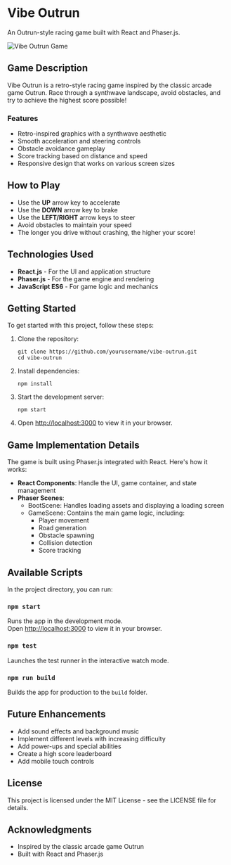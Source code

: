 # Vibe Outrun

An Outrun-style racing game built with React and Phaser.js.

![Vibe Outrun Game](game-screenshot.png)

## Game Description

Vibe Outrun is a retro-style racing game inspired by the classic arcade game Outrun. Race through a synthwave landscape, avoid obstacles, and try to achieve the highest score possible!

### Features

- Retro-inspired graphics with a synthwave aesthetic
- Smooth acceleration and steering controls
- Obstacle avoidance gameplay
- Score tracking based on distance and speed
- Responsive design that works on various screen sizes

## How to Play

- Use the **UP** arrow key to accelerate
- Use the **DOWN** arrow key to brake
- Use the **LEFT/RIGHT** arrow keys to steer
- Avoid obstacles to maintain your speed
- The longer you drive without crashing, the higher your score!

## Technologies Used

- **React.js** - For the UI and application structure
- **Phaser.js** - For the game engine and rendering
- **JavaScript ES6** - For game logic and mechanics

## Getting Started

To get started with this project, follow these steps:

1. Clone the repository:
   ```
   git clone https://github.com/yourusername/vibe-outrun.git
   cd vibe-outrun
   ```

2. Install dependencies:
   ```
   npm install
   ```

3. Start the development server:
   ```
   npm start
   ```

4. Open [http://localhost:3000](http://localhost:3000) to view it in your browser.

## Game Implementation Details

The game is built using Phaser.js integrated with React. Here's how it works:

- **React Components**: Handle the UI, game container, and state management
- **Phaser Scenes**: 
  - BootScene: Handles loading assets and displaying a loading screen
  - GameScene: Contains the main game logic, including:
    - Player movement
    - Road generation
    - Obstacle spawning
    - Collision detection
    - Score tracking

## Available Scripts

In the project directory, you can run:

### `npm start`

Runs the app in the development mode.\
Open [http://localhost:3000](http://localhost:3000) to view it in your browser.

### `npm test`

Launches the test runner in the interactive watch mode.

### `npm run build`

Builds the app for production to the `build` folder.

## Future Enhancements

- Add sound effects and background music
- Implement different levels with increasing difficulty
- Add power-ups and special abilities
- Create a high score leaderboard
- Add mobile touch controls

## License

This project is licensed under the MIT License - see the LICENSE file for details.

## Acknowledgments

- Inspired by the classic arcade game Outrun
- Built with React and Phaser.js
